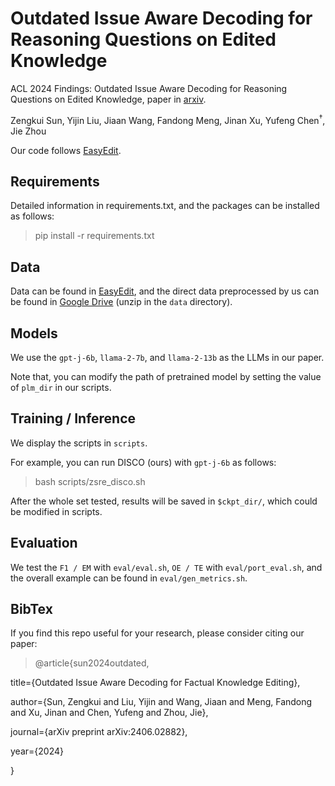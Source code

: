 # Outdated Issue Aware Decoding for Reasoning Questions on Edited Knowledge

ACL 2024 Findings: Outdated Issue Aware Decoding for Reasoning Questions on Edited Knowledge, paper in [arxiv](https://arxiv.org/abs/2406.02882).

Zengkui Sun, Yijin Liu, Jiaan Wang, Fandong Meng, Jinan Xu, Yufeng Chen$^{\dagger}$, Jie Zhou

Our code follows [EasyEdit](https://github.com/zjunlp/EasyEdit).

## Requirements

Detailed information in requirements.txt, and the packages can be installed as follows:

> pip install -r requirements.txt


## Data

Data can be found in [EasyEdit](https://github.com/zjunlp/EasyEdit), and the direct data preprocessed by us can be found in [Google Drive](https://drive.google.com/file/d/1hHDXjCi78r3ksF87-ecJKHHmk6mvJi3s/view?usp=drive_link) (unzip in the `data` directory).


## Models

We use the `gpt-j-6b`, `llama-2-7b`, and `llama-2-13b` as the LLMs in our paper.

Note that, you can modify the path of pretrained model by setting the value of `plm_dir` in our scripts.

## Training / Inference

We display the scripts in `scripts`.

For example, you can run DISCO (ours) with `gpt-j-6b` as follows:

> bash scripts/zsre_disco.sh

After the whole set tested, results will be saved in `$ckpt_dir/`, which could be modified in scripts.

## Evaluation

We test the `F1 / EM` with `eval/eval.sh`, `OE / TE` with `eval/port_eval.sh`, and the overall example can be found in `eval/gen_metrics.sh`.

## BibTex

If you find this repo useful for your research, please consider citing our paper:

> @article{sun2024outdated,
  
  title={Outdated Issue Aware Decoding for Factual Knowledge Editing},
  
  author={Sun, Zengkui and Liu, Yijin and Wang, Jiaan and Meng, Fandong and Xu, Jinan and Chen, Yufeng and Zhou, Jie},

  journal={arXiv preprint arXiv:2406.02882},
  
  year={2024}
  
  }
